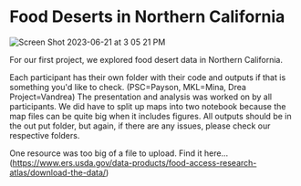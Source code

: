 # Food Deserts in Northern California

![Screen Shot 2023-06-21 at 3 05 21 PM](https://github.com/PsCushman/food-deserts-ca/assets/122395437/b8e719bb-f40a-4ab8-994d-7af9d73ae489)

For our first project, we explored food desert data in Northern California.

Each participant has their own folder with their code and outputs if that is something you'd like to check. (PSC=Payson, MKL=Mina, Drea Project=Vandrea) The presentation and analysis was worked on by all participants. We did have to split up maps into two notebook because the map files can be quite big when it includes figures. All outputs should be in the out put folder, but again, if there are any issues, please check our respective folders.

One resource was too big of a file to upload. Find it here... (https://www.ers.usda.gov/data-products/food-access-research-atlas/download-the-data/)

